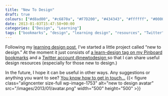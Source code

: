 ```yaml
---
title: "New To Design"
draft: true
colours: ["#d8ad00", "#c6870a", "#F7D200", "#434343", "#ffffff", "#000000", "#FFEA00"]
date: 2013-01-03T15:47:58+00:00
categories: ["Design", "Learning"]
tags: ["bookmarks", "design", "learning design", "resources", "Twitter"]
---
```


Following my [learning design post](http://laurakalbag.wpengine.com/learning-design/ "Learning Design"), I’ve started a little project called “new to design.” At the moment it just consists of [a learn-design tag on my Pinboard bookmarks](https://pinboard.in/u:laurakalbag/t:learn-design/) and a [Twitter account @newtodesign ](http://twitter.com/newtodesign)so that I can share useful design resources (especially for those new to design.)

In the future, I hope it can be useful in other ways. Any suggestions or anything you want to see? [You know how to get in touch…](http://laurakalbag.wpengine.com/contact-me/ "Contact Me")
{{< figure class="aligncenter size-full wp-image-1753" alt="new to design avatar" src="/images/2013/01/avatar.png" width="500" height="500" >}}

	